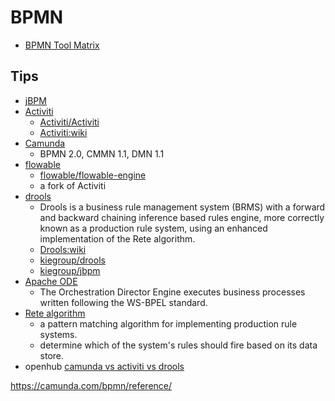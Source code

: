 # BPMN

* [BPMN Tool Matrix](https://bpmnmatrix.github.io/)
## Tips

* [jBPM](https://www.jbpm.org/)
* [Activiti](https://www.activiti.org/)
  * [Activiti/Activiti](https://github.com/Activiti/Activiti)
  * [Activiti:wiki](https://en.wikipedia.org/wiki/Activiti)
* [Camunda](https://camunda.org/)
  * BPMN 2.0, CMMN 1.1, DMN 1.1
* [flowable](http://www.flowable.org/)
  * [flowable/flowable-engine](https://github.com/flowable/flowable-engine)
  * a fork of Activiti
* [drools](https://www.drools.org/)
  * Drools is a business rule management system (BRMS) with a forward and backward chaining inference based rules engine, more correctly known as a production rule system, using an enhanced implementation of the Rete algorithm.
  * [Drools:wiki](https://en.wikipedia.org/wiki/Drools)
  * [kiegroup/drools](https://github.com/kiegroup/drools)
  * [kiegroup/jbpm](https://github.com/kiegroup/jbpm)
* [Apache ODE](http://ode.apache.org/)
  * The Orchestration Director Engine executes business processes written following the WS-BPEL standard.
* [Rete algorithm](https://en.wikipedia.org/wiki/Rete_algorithm)
  * a pattern matching algorithm for implementing production rule systems.
  * determine which of the system's rules should fire based on its data store.
* openhub [camunda vs activiti vs drools](https://www.openhub.net/p/_compare?project_0=camunda+BPM+platform&project_1=Activiti&project_2=JBoss+Drools)

https://camunda.com/bpmn/reference/

